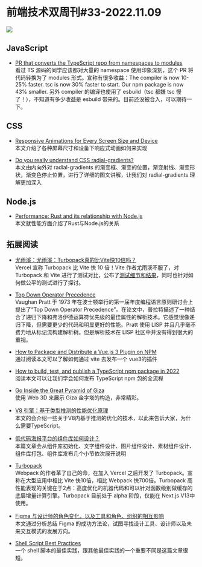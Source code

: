 # 前端技术双周刊#33-2022.11.09
![](https://mms-graph.cdn.bcebos.com/wiki/%E5%89%8D%E7%AB%AF%E6%8A%80%E6%9C%AF%E5%8F%8C%E5%91%A8%E5%88%8A_26.png)

## JavaScript
- [PR that converts the TypeScript repo from namespaces to modules](https://github.com/microsoft/TypeScript/pull/51387)
<br>看过 TS 源码的同学应该都对大量的 namespace 使用印象深刻，这个 PR 将代码转换为了 modules 形式。宣称有很多收益：The compiler is now 10-25% faster. tsc is now 30% faster to start. Our npm package is now 43% smaller. 另外 compiler 的编译也使用了 esbuild（tsc 都嫌 tsc 慢了！），不知道有多少收益是 esbuild 带来的。目前还没被合入，可以期待一下。

## CSS
- [Responsive Animations for Every Screen Size and Device](https://www.strictmode.io/articles/build-test-and-publish-npm-package-2022)
<br>本文介绍了各种屏幕尺寸和设备下响应式动画如何来实现

- [Do you really understand CSS radial-gradients?](https://patrickbrosset.com/articles/2022-10-24-do-you-really-understand-CSS-radial-gradients/?utm_source=CSS-Weekly&utm_campaign=Issue-528&utm_medium=web)
<br>本文由内向外对 radial-gradients 的渐变框、渐变的位置，渐变射线、渐变形状，渐变色停止位置，进行了详细的图文讲解，让我们对 radial-gradients 理解更加深入


## Node.js
- [Performance: Rust and its relationship with Node.js](https://sprkl.dev/performance-rust-node-js/)
<br>本文就性能方面介绍了Rust与Node.js的关系


## 拓展阅读
- [尤雨溪：尤雨溪：Turbopack真的比Vite快10倍吗？](https://mp.weixin.qq.com/s?src=11&timestamp=1667545114&ver=4145&signature=pAG7sc8xdimgUpgYXPv5QqEUmotyYNfstAzwbPU-k5kdNoNAF8G-Ui6nEhL9DXmHseGQ8wBePHD8EWZtUW9hmcOsklUBSWDJY7a9yLOboVmz*xD5J25gLMJsvYxB*YHM&new=1)
<br>Vercel 宣称 Turbopack 比 Vite 快 10 倍！Vite 作者尤雨溪不服了，对 Turbopack 和 Vite 进行了测试对比，公布了[测试细节和结果](https://github.com/yyx990803/vite-vs-next-turbo-hmr/discussions/8)，同时也针对如何做公平的测试进行了探讨。

- [Top Down Operator Precedence](https://www.crockford.com/javascript/tdop/tdop.html)
<br>Vaughan Pratt 于 1973 年在波士顿举行的第一届年度编程语言原则研讨会上提出了“Top Down Operator Precedence”。在论文中，普拉特描述了一种结合了递归下降和弗洛伊德运算符优先级的最佳属性的解析技术。它感觉很像递归下降，但需要更少的代码和明显更好的性能。Pratt 使用 LISP 并且几乎毫不费力地从标记流构建解析树。但是解析技术在 LISP 社区中并没有得到很大的重视。

- [How to Package and Distribute a Vue.js 3 Plugin on NPM](https://vueschool.io/articles/vuejs-tutorials/how-to-package-and-distribute-a-vue-js-3-plugin-on-npm/)
<br>通过阅读本文可以了解如何通过 vite 去发布一个 vue3的插件

- [How to build, test, and publish a TypeScript npm package in 2022](https://www.strictmode.io/articles/build-test-and-publish-npm-package-2022)
<br>阅读本文可以让我们学会如何发布 TypeScript npm 包的全流程

- [Go Inside the Great Pyramid of Giza](https://giza.mused.org/en/guided/266/inside-the-great-pyramid)
<br>使用 Web 3D 来展示 Giza 金字塔的构造，非常精彩。

- [V8 引擎：基于类型推测的性能优化原理](https://mp.weixin.qq.com/s/YHD28SvIMTyJOTcj24wyuw)
<br>本文的会介绍一些关于V8内基于推测的优化的技术，以此来告诉大家，为什么需要TypeScript。

- [低代码海报平台的组件库如何设计？](https://juejin.cn/post/7161243271233175560)
<br>本篇文章会从组件库初始化、文字组件设计、图片组件设计、素材组件设计、组件库打包、组件库发布几个小节依次展开说明

- [Turbopack](https://turbo.build/pack)
<br>Webpack 的作者革了自己的命，在加入 Vercel 之后开发了 Turbopack。宣称在大型应用中相比 Vite 快10倍，相比 Webpack 快700倍。Turbopack 高性能表现的关键在于2点：高度优化的机器代码和可以针对函数级别做缓存的底层增量计算引擎。Turbopack 目前处于 alpha 阶段，仅能在 Next.js V13中使用。

- [Figma 与设计师的角色变化，以及工具和角色、组织的相互影响](https://mp.weixin.qq.com/s/13FnCgIumkAp7VP8YoGnzA)
<br>本文通过分析总结 Figma 的成功方法论，试图寻找设计工具、设计师以及未来交互模式的发展方向。

- [Shell Script Best Practices](https://sharats.me/posts/shell-script-best-practices/)
<br>一个 shell 脚本的最佳实践，跟其他最佳实践的一个重要不同是这篇文章很短。


